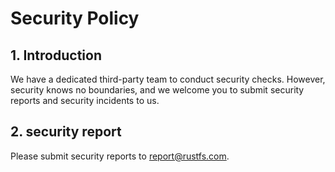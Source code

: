 # Security Policy


## 1. Introduction

We have a dedicated third-party team to conduct security checks. However, security knows no boundaries, and we welcome you to submit security reports and security incidents to us.


## 2. security report

Please submit security reports to report@rustfs.com.
